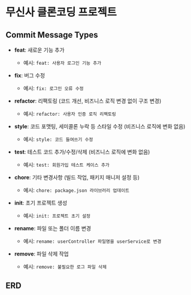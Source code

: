 <h1>무신사 클론코딩 프로젝트</h1>





## Commit Message Types

- **feat**: 새로운 기능 추가
  - 예시: `feat: 사용자 로그인 기능 추가`


- **fix**: 버그 수정
  - 예시: `fix: 로그인 오류 수정`


- **refactor**: 리팩토링 (코드 개선, 비즈니스 로직 변경 없이 구조 변경)
  - 예시: `refactor: 사용자 인증 로직 리팩토링`


- **style**: 코드 포맷팅, 세미콜론 누락 등 스타일 수정 (비즈니스 로직에 변화 없음)
  - 예시: `style: 코드 들여쓰기 수정`


- **test**: 테스트 코드 추가/수정/삭제 (비즈니스 로직에 변화 없음)
  - 예시: `test: 회원가입 테스트 케이스 추가`


- **chore**: 기타 변경사항 (빌드 작업, 패키지 매니저 설정 등)
  - 예시: `chore: package.json 라이브러리 업데이트`


- **init**: 초기 프로젝트 생성
  - 예시: `init: 프로젝트 초기 설정`


- **rename**: 파일 또는 폴더 이름 변경
  - 예시: `rename: userController 파일명을 userService로 변경`


- **remove**: 파일 삭제 작업
  - 예시: `remove: 불필요한 로그 파일 삭제`


## ERD


